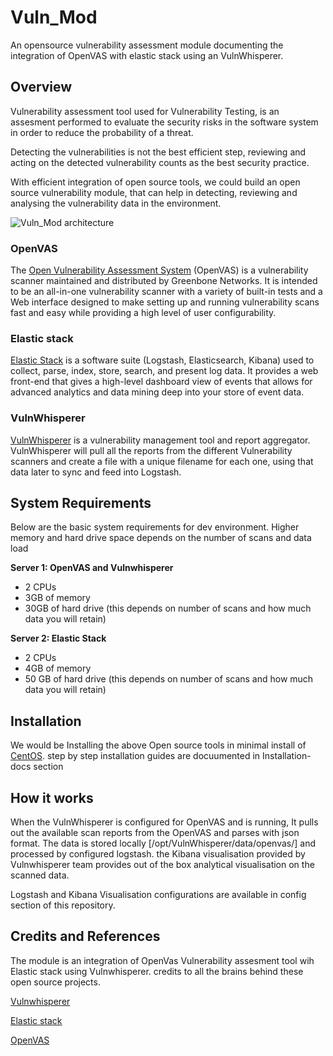 # Vuln_Mod
An opensource vulnerability assessment module documenting the integration of OpenVAS with elastic stack using an VulnWhisperer.

## Overview
Vulnerability assessment tool used for Vulnerability Testing, is an assesment performed to evaluate the security risks in the software system in order to reduce the probability of a threat.

Detecting the vulnerabilities is not the best efficient step, reviewing and acting on the detected vulnerability counts as the best security practice.  

With efficient integration of open source tools, we could build an open source vulnerability module, that can help in detecting, reviewing and analysing the vulnerability data in the environment.

![Vuln_Mod architecture](https://user-images.githubusercontent.com/40884455/59201047-1f865f80-8bcc-11e9-9005-67977a45f243.JPG)

### OpenVAS
The [Open Vulnerability Assessment System](http://www.openvas.org/) (OpenVAS) is a vulnerability scanner maintained and distributed by Greenbone Networks. It is intended to be an all-in-one vulnerability scanner with a variety of built-in tests and a Web interface designed to make setting up and running vulnerability scans fast and easy while providing a high level of user configurability.

### Elastic stack
[Elastic Stack](https://www.elastic.co/products/) is a software suite (Logstash, Elasticsearch, Kibana) used to collect, parse, index, store, search, and present log data. It provides a web front-end that gives a high-level dashboard view of events that allows for advanced analytics and data mining deep into your store of event data.

### VulnWhisperer 
[VulnWhisperer](https://github.com/HASecuritySolutions/VulnWhisperer) is a vulnerability management tool and report aggregator. VulnWhisperer will pull all the reports from the different Vulnerability scanners and create a file with a unique filename for each one, using that data later to sync and feed into Logstash.

## System Requirements
Below are the basic system requirements for dev environment.  Higher memory and hard drive space depends on the number of scans and data load

**Server 1: OpenVAS and Vulnwhisperer**  
- 2 CPUs
- 3GB of memory
- 30GB of hard drive (this depends on number of scans and how much data you will retain)

**Server 2: Elastic Stack**
- 2 CPUs
- 4GB of memory
- 50 GB of hard drive (this depends on number of scans and how much data you will retain)

## Installation
We would be Installing the above Open source tools in minimal install of [CentOS](https://www.centos.org/download/).
step by step installation guides are docuumented in Installation-docs section

## How it works
When the VulnWhisperer is configured for OpenVAS and is running, It pulls out the available scan reports from the OpenVAS and parses with json format. The data is stored locally [/opt/VulnWhisperer/data/openvas/] and processed by configured logstash.  the Kibana visualisation provided by Vulnwhisperer team provides out of the box analytical visualisation on the scanned data.

Logstash and Kibana Visualisation configurations are available in config section of this repository. 

## Credits and References
The module is an integration of OpenVas Vulnerability assesment tool wih Elastic stack using Vulnwhisperer. credits to all the brains behind these open source projects.

[Vulnwhisperer](https://github.com/HASecuritySolutions/VulnWhisperer)

[Elastic stack](https://github.com/HASecuritySolutions/VulnWhisperer)

[OpenVAS](http://www.openvas.org/)